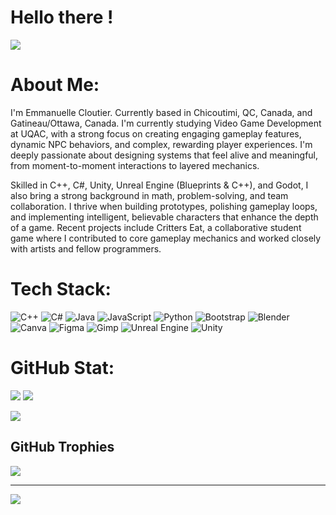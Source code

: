 # Hello there !
![](https://media0.giphy.com/media/v1.Y2lkPTc5MGI3NjExdXlnODBjc2pjdHloZmFiZnY0czN2cTk1MWZtdGVwdzd6YnFjeGEwOCZlcD12MV9pbnRlcm5hbF9naWZfYnlfaWQmY3Q9Zw/Nx0rz3jtxtEre/giphy.gif)

#  About Me:
I'm Emmanuelle Cloutier. Currently based in Chicoutimi, QC, Canada, and Gatineau/Ottawa, Canada. I'm currently studying Video Game Development at UQAC, with a strong focus on creating engaging gameplay features, dynamic NPC behaviors, and complex, rewarding player experiences. I'm deeply passionate about designing systems that feel alive and meaningful, from moment-to-moment interactions to layered mechanics.

Skilled in C++, C#, Unity, Unreal Engine (Blueprints & C++), and Godot, I also bring a strong background in math, problem-solving, and team collaboration. I thrive when building prototypes, polishing gameplay loops, and implementing intelligent, believable characters that enhance the depth of a game.
Recent projects include Critters Eat, a collaborative student game where I contributed to core gameplay mechanics and worked closely with artists and fellow programmers.


#  Tech Stack:
![C++](https://img.shields.io/badge/c++-%2300599C.svg?style=for-the-badge&logo=c%2B%2B&logoColor=white) ![C#](https://img.shields.io/badge/c%23-%23239120.svg?style=for-the-badge&logo=csharp&logoColor=white) ![Java](https://img.shields.io/badge/java-%23ED8B00.svg?style=for-the-badge&logo=openjdk&logoColor=white) ![JavaScript](https://img.shields.io/badge/javascript-%23323330.svg?style=for-the-badge&logo=javascript&logoColor=%23F7DF1E) ![Python](https://img.shields.io/badge/python-3670A0?style=for-the-badge&logo=python&logoColor=ffdd54) ![Bootstrap](https://img.shields.io/badge/bootstrap-%238511FA.svg?style=for-the-badge&logo=bootstrap&logoColor=white) ![Blender](https://img.shields.io/badge/blender-%23F5792A.svg?style=for-the-badge&logo=blender&logoColor=white) ![Canva](https://img.shields.io/badge/Canva-%2300C4CC.svg?style=for-the-badge&logo=Canva&logoColor=white) ![Figma](https://img.shields.io/badge/figma-%23F24E1E.svg?style=for-the-badge&logo=figma&logoColor=white) ![Gimp](https://img.shields.io/badge/Gimp-657D8B?style=for-the-badge&logo=gimp&logoColor=FFFFFF) ![Unreal Engine](https://img.shields.io/badge/unrealengine-%23313131.svg?style=for-the-badge&logo=unrealengine&logoColor=white) ![Unity](https://img.shields.io/badge/unity-%23000000.svg?style=for-the-badge&logo=unity&logoColor=white)
#  GitHub Stat:
![](https://github-readme-stats.vercel.app/api/top-langs/?username=EmmanuelleCloutier&theme=radical&show_icons=true&hide_border=true&layout=compact)
![](https://github-readme-stats.vercel.app/api?username=EmmanuelleCloutier&theme=radical&show_icons=true&hide_border=true&count_private=true)

![](https://github-readme-streak-stats.herokuapp.com/?user=EmmanuelleCloutier&theme=radical&hide_border=true)

##  GitHub Trophies
![](https://github-profile-trophy.vercel.app/?username=EmmanuelleCloutier&theme=radical&no-frame=true&no-bg=false&margin-w=4)

---
[![](https://visitcount.itsvg.in/api?id=EmmanuelleCloutier&icon=0&color=3)](https://visitcount.itsvg.in)

<!-- Proudly created with GPRM ( https://gprm.itsvg.in ) -->
